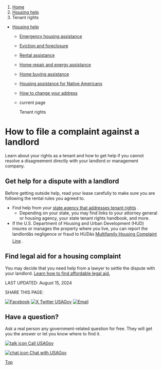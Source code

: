 1. [Home](/)
2. [Housing help](/housing-help)
3. Tenant rights

* [Housing help](/housing-help)
  + [Emergency housing assistance](/emergency-housing-assistance)
  + [Eviction and foreclosure](/eviction-and-foreclosure)
  + [Rental assistance](/rental-housing-programs)
  + [Home repair and energy assistance](/repairing-home)
  + [Home buying assistance](/buying-home-programs)
  + [Housing assistance for Native Americans](/native-american-housing-help)
  + [How to change your address](/change-address)
  + current page

    Tenant rights

How to file a complaint against a landlord
==========================================

Learn about your rights as a tenant and how to get help if you cannot resolve a disagreement directly with your landlord or management company.

**Get help for a dispute with a landlord**
------------------------------------------

Before getting outside help, read your lease carefully to make sure you are following the rental rules you agreed to.

* Find help from your
  [state agency that addresses tenant rights](https://www.hud.gov/topics/rental_assistance/tenantrights)
  .
  + Depending on your state, you may find links to your attorney general or housing agency, your state tenant rights handbook, and more.
* If the U.S. Department of Housing and Urban Development (HUD) insures or manages the property where you live, you can report the landlordâs negligence or fraud to HUDâs
  [Multifamily Housing Complaint Line](https://www.hud.gov/program_offices/housing/mfh/hc/complaint)
  .

**Find legal aid for a housing complaint**
------------------------------------------

You may decide that you need help from a lawyer to settle the dispute with your landlord.
[Learn how to find affordable legal aid.](https://www.usa.gov/legal-aid)

LAST UPDATED:
August 15, 2024

SHARE THIS PAGE:

[![Facebook](/themes/custom/usagov/images/social-media-icons/Facebook_Icon.svg)](https://www.facebook.com/sharer/sharer.php?u=https://www.usa.gov/tenant-rights&v=3)
[![X Twitter USAGov](/themes/custom/usagov/images/social-media-icons/X_Twitter_Icon.svg?version=2)](https://twitter.com/intent/tweet?source=webclient&text=https://www.usa.gov/tenant-rights)
[![Email](/themes/custom/usagov/images/social-media-icons/Email_Icon.svg?version=2)](mailto:?subject=https://www.usa.gov/tenant-rights)

Have a question?
----------------

Ask a real person any government-related question for free. They will get you the answer or let you know where to find it.

[![talk icon](/themes/custom/usagov/images/ICONS_talk.png)
Call USAGov](/phone)

[![chat icon](/themes/custom/usagov/images/ICONS_chat.png)
Chat with USAGov](/chat)

[Top](#main-content)